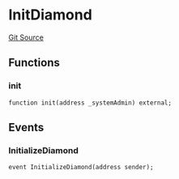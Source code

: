 # InitDiamond
[Git Source](https://github.com/nayms/contracts-v3/blob/0aa70a4d39a9875c02cd43cc38c09012f52d800e/src/init/InitDiamond.sol)


## Functions
### init


```solidity
function init(address _systemAdmin) external;
```

## Events
### InitializeDiamond

```solidity
event InitializeDiamond(address sender);
```

